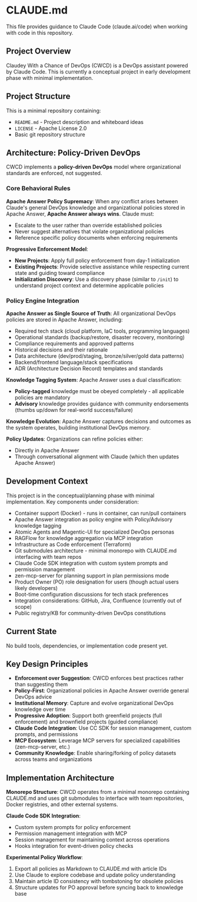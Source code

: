 # CLAUDE.md

This file provides guidance to Claude Code (claude.ai/code) when working with code in this repository.

## Project Overview

Claudey With a Chance of DevOps (CWCD) is a DevOps assistant powered by Claude Code. This is currently a conceptual project in early development phase with minimal implementation.

## Project Structure

This is a minimal repository containing:
- `README.md` - Project description and whiteboard ideas
- `LICENSE` - Apache License 2.0
- Basic git repository structure

## Architecture: Policy-Driven DevOps

CWCD implements a **policy-driven DevOps** model where organizational standards are enforced, not suggested.

### Core Behavioral Rules

**Apache Answer Policy Supremacy**: When any conflict arises between Claude's general DevOps knowledge and organizational policies stored in Apache Answer, **Apache Answer always wins**. Claude must:
- Escalate to the user rather than override established policies
- Never suggest alternatives that violate organizational policies
- Reference specific policy documents when enforcing requirements

**Progressive Enforcement Model**:
- **New Projects**: Apply full policy enforcement from day-1 initialization
- **Existing Projects**: Provide selective assistance while respecting current state and guiding toward compliance
- **Initialization Discovery**: Use a discovery phase (similar to `/init`) to understand project context and determine applicable policies

### Policy Engine Integration

**Apache Answer as Single Source of Truth**: All organizational DevOps policies are stored in Apache Answer, including:
- Required tech stack (cloud platform, IaC tools, programming languages)  
- Operational standards (backup/restore, disaster recovery, monitoring)
- Compliance requirements and approved patterns
- Historical decisions and their rationale
- Data architecture (dev/prod/staging, bronze/silver/gold data patterns)
- Backend/frontend language/stack specifications
- ADR (Architecture Decision Record) templates and standards

**Knowledge Tagging System**: Apache Answer uses a dual classification:
- **Policy-tagged** knowledge must be obeyed completely - all applicable policies are mandatory
- **Advisory** knowledge provides guidance with community endorsements (thumbs up/down for real-world success/failure)

**Knowledge Evolution**: Apache Answer captures decisions and outcomes as the system operates, building institutional DevOps memory.

**Policy Updates**: Organizations can refine policies either:
- Directly in Apache Answer
- Through conversational alignment with Claude (which then updates Apache Answer)

## Development Context

This project is in the conceptual/planning phase with minimal implementation. Key components under consideration:
- Container support (Docker) - runs in container, can run/pull containers
- Apache Answer integration as policy engine with Policy/Advisory knowledge tagging
- Atomic Agents and Magentic-UI for specialized DevOps personas
- RAGFlow for knowledge aggregation via MCP integration
- Infrastructure as Code enforcement (Terraform)
- Git submodules architecture - minimal monorepo with CLAUDE.md interfacing with team repos
- Claude Code SDK integration with custom system prompts and permission management
- zen-mcp-server for planning support in plan permissions mode
- Product Owner (PO) role designation for users (though actual users likely developers)
- Boot-time configuration discussions for tech stack preferences
- Integration considerations: GitHub, Jira, Confluence (currently out of scope)
- Public registry/KB for community-driven DevOps constitutions

## Current State

No build tools, dependencies, or implementation code present yet.

## Key Design Principles

- **Enforcement over Suggestion**: CWCD enforces best practices rather than suggesting them
- **Policy-First**: Organizational policies in Apache Answer override general DevOps advice
- **Institutional Memory**: Capture and evolve organizational DevOps knowledge over time
- **Progressive Adoption**: Support both greenfield projects (full enforcement) and brownfield projects (guided compliance)
- **Claude Code Integration**: Use CC SDK for session management, custom prompts, and permissions
- **MCP Ecosystem**: Leverage MCP servers for specialized capabilities (zen-mcp-server, etc.)
- **Community Knowledge**: Enable sharing/forking of policy datasets across teams and organizations

## Implementation Architecture

**Monorepo Structure**: CWCD operates from a minimal monorepo containing CLAUDE.md and uses git submodules to interface with team repositories, Docker registries, and other external systems.

**Claude Code SDK Integration**: 
- Custom system prompts for policy enforcement
- Permission management integration with MCP
- Session management for maintaining context across operations
- Hooks integration for event-driven policy checks

**Experimental Policy Workflow**:
1. Export all policies as Markdown to CLAUDE.md with article IDs
2. Use Claude to explore codebase and update policy understanding
3. Maintain article ID consistency with tombstoning for obsolete policies
4. Structure updates for PO approval before syncing back to knowledge base